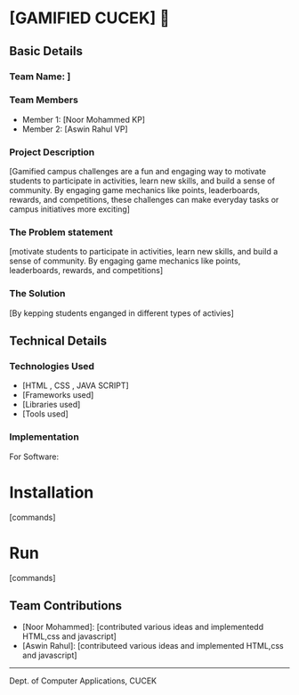 # [GAMIFIED CUCEK] 🎯


## Basic Details
### Team Name: ]


### Team Members
- Member 1: [Noor Mohammed KP] 
- Member 2: [Aswin Rahul VP] 

### Project Description
[Gamified campus challenges are a fun and engaging way to motivate students to participate in activities, learn new skills, and build a sense of community. By engaging game mechanics like points, leaderboards, rewards, and competitions, these challenges can make everyday tasks or campus initiatives more exciting]

### The Problem statement
[motivate students to participate in activities, learn new skills, and build a sense of community. By engaging game mechanics like points, leaderboards, rewards, and competitions]

### The Solution
[By kepping students enganged in different types of activies]

## Technical Details
### Technologies Used

- [HTML , CSS , JAVA SCRIPT]
- [Frameworks used]
- [Libraries used]
- [Tools used]

### Implementation
For Software:
# Installation
[commands]

# Run
[commands]

## Team Contributions
- [Noor Mohammed]: [contributed various ideas and implementedd HTML,css and javascript]
- [Aswin Rahul]: [contributeed various ideas and implemented HTML,css and javascript]
---
Dept. of Computer Applications, CUCEK
